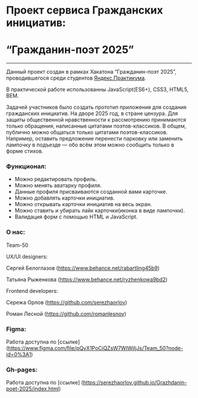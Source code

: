 # Проект сервиса Гражданских инициатив:

 # “Гражданин-поэт 2025”
_________________________________

 Данный проект создан в рамках Хакатона “Гражданин-поэт 2025”, проводившегося среди студентов [Яндекс.Практикума](https://praktikum.yandex.ru/).

 В практической работе использованны JavaScript(ES6+), CSS3, HTML5, BEM.

Задачей участников было создать прототип приложения для создания гражданских инициатив. На дворе 2025 год, в стране цензура. Для защиты общественной нравственности к рассмотрению принимаются только обращения, написанные цитатами поэтов-классиков. В общем, публично можно общаться только цитатами поэтов-классиков. Например, оставить предложение перенести парковку или заменить лампочку в подъезде — обо всём этом можно сообщить только в форме стихов.

### Функционал:
- Можно редактировать профиль.
- Можно менять аватарку профиля.
- Данные профиля присваиваются созданной вами карточке.
- Можно добавлять карточки инициатив.
- Можно открывать карточки инициатив на весь экран.
- Можно ставить и убирать лайк карточки(иконка в виде лампочки).
- Валидация форм с помощью HTML и JavaScript.

### О нас:

Team-50

UX/UI designers:

Сергей Белоглазов (https://www.behance.net/rabartling45b9)

Татьяна Рыженкова (https://www.behance.net/ryzhenkowa9bd2)

Frontend developers:

Сережа Орлов (https://github.com/serezhaorlov) 

Роман Лесной (https://github.com/romanlesnoy)

### Figma:

Работа доступна по [ссылке] (https://www.figma.com/file/pQvX1PoCiQZsW7WIWiIjJs/Team_50?node-id=0%3A1)

### Gh-pages:

Работа доступна по [ссылке] (https://serezhaorlov.github.io/Grazhdanin-poet-2025/index.html)



 

